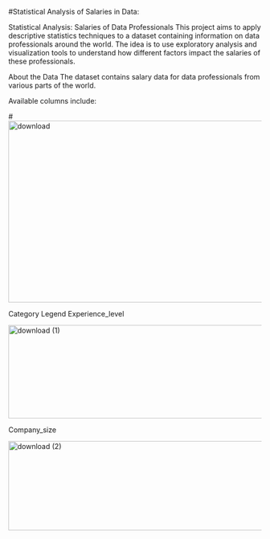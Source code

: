 #Statistical Analysis of Salaries in Data:

Statistical Analysis: Salaries of Data Professionals
This project aims to apply descriptive statistics techniques to a dataset containing information on data professionals around the world. The idea is to use exploratory analysis and visualization tools to understand how different factors impact the salaries of these professionals.

About the Data
The dataset contains salary data for data professionals from various parts of the world.

Available columns include:

#<img width="537" height="362" alt="download" src="https://github.com/user-attachments/assets/dc364ac3-e9a4-476a-96f0-fbe772ad5e68" />

Category Legend
Experience_level

<img width="537" height="186" alt="download (1)" src="https://github.com/user-attachments/assets/4dfb3c2e-fb15-4586-ba9f-f8cdb93569c6" />

Company_size

<img width="537" height="178" alt="download (2)" src="https://github.com/user-attachments/assets/e4ae0ecf-85c4-4886-a19e-9f1e9c35fef7" />


